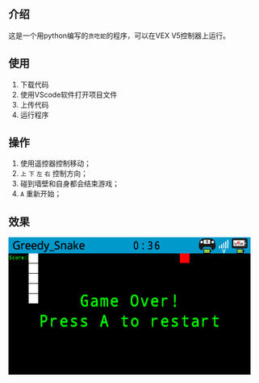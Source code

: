 ## 介绍

这是一个用python编写的`贪吃蛇`的程序，可以在VEX V5控制器上运行。

## 使用

1. 下载代码
2. 使用VScode软件打开项目文件
3. 上传代码
4. 运行程序

## 操作

1. 使用遥控器控制移动；
2. `上` `下` `左` `右` 控制方向；
3. 碰到墙壁和自身都会结束游戏；
3. `A` 重新开始；


## 效果

![](images/greedy_snake.png)

